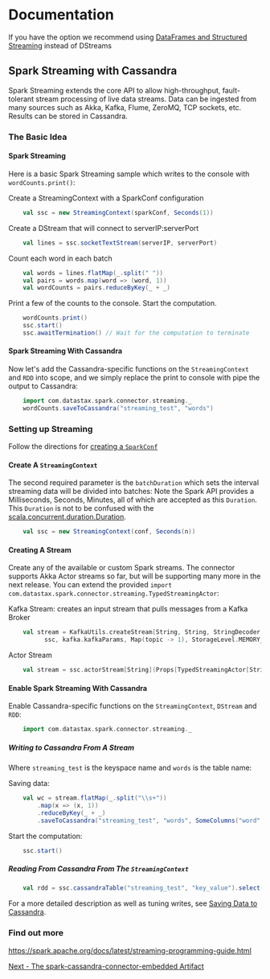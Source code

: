 # Documentation
If you have the option we recommend using [DataFrames and Structured Streaming](14_data_frames.md) instead of DStreams

## Spark Streaming with Cassandra
Spark Streaming extends the core API to allow high-throughput, fault-tolerant stream processing of live data streams.
Data can be ingested from many sources such as Akka, Kafka, Flume, ZeroMQ, TCP sockets, etc. Results can be stored in Cassandra.

### The Basic Idea

#### Spark Streaming
Here is a basic Spark Streaming sample which writes to the console with `wordCounts.print()`:

Create a StreamingContext with a SparkConf configuration
```scala
    val ssc = new StreamingContext(sparkConf, Seconds(1))
```

Create a DStream that will connect to serverIP:serverPort 
```scala
    val lines = ssc.socketTextStream(serverIP, serverPort)
```

Count each word in each batch
```scala
    val words = lines.flatMap(_.split(" "))
    val pairs = words.map(word => (word, 1))
    val wordCounts = pairs.reduceByKey(_ + _)
```

Print a few of the counts to the console.
Start the computation.
```scala
    wordCounts.print()
    ssc.start()  
    ssc.awaitTermination() // Wait for the computation to terminate
```
 
#### Spark Streaming With Cassandra
Now let's add the Cassandra-specific functions on the `StreamingContext` and `RDD` into scope,
and we simply replace the print to console with pipe the output to Cassandra:
 
```scala
    import com.datastax.spark.connector.streaming._
    wordCounts.saveToCassandra("streaming_test", "words")
```

### Setting up Streaming
Follow the directions for [creating a `SparkConf`](0_quick_start.md)

#### Create A `StreamingContext`  
The second required parameter is the `batchDuration` which sets the interval streaming data will be divided into batches:
Note the Spark API provides a Milliseconds, Seconds, Minutes, all of which are accepted as this `Duration`.
This `Duration` is not to be confused with the [scala.concurrent.duration.Duration](https://www.scala-lang.org/api/current/index.html#scala.concurrent.duration.Duration).
 
```scala
    val ssc = new StreamingContext(conf, Seconds(n))
```


#### Creating A Stream
Create any of the available or custom Spark streams. The connector supports Akka Actor streams so far, but 
will be supporting many more in the next release. You can extend the provided `import com.datastax.spark.connector.streaming.TypedStreamingActor`:

Kafka Stream: creates an input stream that pulls messages from a Kafka Broker

```scala
    val stream = KafkaUtils.createStream[String, String, StringDecoder, StringDecoder](
          ssc, kafka.kafkaParams, Map(topic -> 1), StorageLevel.MEMORY_ONLY)
```

Actor Stream

```scala
    val stream = ssc.actorStream[String](Props[TypedStreamingActor[String]], "stream", StorageLevel.MEMORY_AND_DISK)
```
 
      
#### Enable Spark Streaming With Cassandra
Enable Cassandra-specific functions on the `StreamingContext`, `DStream` and `RDD`:

```scala
    import com.datastax.spark.connector.streaming._
```
 
##### Writing to Cassandra From A Stream
Where `streaming_test` is the keyspace name and `words` is the table name:

Saving data:
```scala
    val wc = stream.flatMap(_.split("\\s+"))
        .map(x => (x, 1))
        .reduceByKey(_ + _)
        .saveToCassandra("streaming_test", "words", SomeColumns("word", "count")) 
```

Start the computation:
```scala         
    ssc.start()
```

##### Reading From Cassandra From The `StreamingContext`

 ```scala
     val rdd = ssc.cassandraTable("streaming_test", "key_value").select("key", "value").where("fu = ?", 3)
 ```
 
For a more detailed description as well as tuning writes, see [Saving Data to Cassandra](5_saving.md).

### Find out more
https://spark.apache.org/docs/latest/streaming-programming-guide.html

[Next - The spark-cassandra-connector-embedded Artifact](10_embedded.md)
